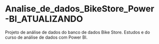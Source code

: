 # Analise_de_dados_BikeStore_Power-BI_ATUALIZANDO
Projeto de análise de dados do banco de dados Bike Store. Estudos e do curso de análise de dados com Power BI.
